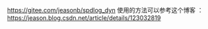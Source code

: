https://gitee.com/jeasonb/spdlog_dyn
使用的方法可以参考这个博客  ： 
https://jeason.blog.csdn.net/article/details/123032819